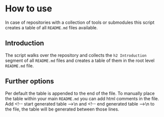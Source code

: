 # How to use

In case of repositories with a collection of tools or submodules this script creates a table of all `README.md` files available.

## Introduction

The script walks over the repository and collects the `h2 Introduction` segment of all `README.md` files and creates a table of them in the root level `README.md` file.

## Further options

Per default the table is appended to the end of the file. To manually place the table within your main `README.md` you can add html comments in the file. Add \<!-- start generated table -->\n
and \<!-- end generated table -->\n to the file, the table will be generated between those lines.
